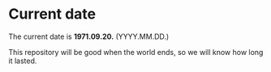 # Current date

The current date is **1971.09.20.** (YYYY.MM.DD.)

This repository will be good when the world ends, so we will know how long it lasted.
